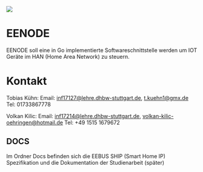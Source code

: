 ![](https://www.eebus.org/wp-content/uploads/2018/10/logo.png)
# EENODE
EENODE soll eine in Go implementierte Softwareschnittstelle werden um IOT Geräte im HAN (Home Area Network) zu steuern.



# Kontakt

Tobias Kühn: 
Email: inf17127@lehre.dhbw-stuttgart.de, t.kuehn1@gmx.de
Tel: 01733867778

Volkan Kilic:
Email: inf17214@lehre.dhbw-stuttgart.de, volkan-kilic-oehringen@hotmail.de
Tel: +49 1515 1679672

## DOCS

Im Ordner Docs befinden sich die EEBUS SHIP (Smart Home IP) Spezifikation und die Dokumentation der Studienarbeit (später)



